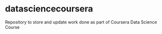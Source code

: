 # datasciencecoursera
Repository to store and update work done as part of Coursera Data Science Course
